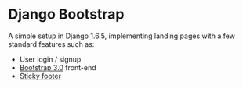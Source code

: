 Django Bootstrap
================

A simple setup in Django 1.6.5, implementing landing pages
with a few standard features such as:

- User login / signup
- [Bootstrap 3.0](http://getbootstrap.com) front-end
- [Sticky footer](http://ryanfait.com/sticky-footer/)
